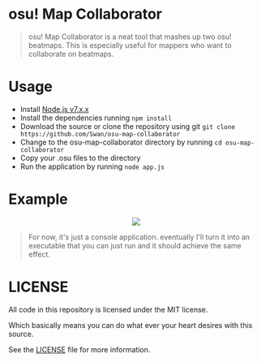 # osu! Map Collaborator
> osu! Map Collaborator is a neat tool that mashes up two osu! beatmaps. This is especially useful for mappers who want to collaborate on beatmaps.

# Usage
* Install [Node.js v7.x.x](https://nodejs.org)
* Install the dependencies running `npm install`
* Download the source or clone the repository using git `git clone https://github.com/Swan/osu-map-collaborator`
* Change to the osu-map-collaborator directory by running `cd osu-map-collaborator`
* Copy your .osu files to the directory
* Run the application by running `node app.js`

# Example
<p align="center">
  <img src="https://juicy.eggplants.org/zks820.png" />
</p>

> For now, it's just a console application. eventually I'll turn it into an executable that you can just run and it should achieve the same effect.

# LICENSE

All code in this repository is licensed under the MIT license.

Which basically means you can do what ever your heart desires with this source.

See the [LICENSE](https://github.com/Swan/osu-map-collaborator/blob/master/LICENSE) file for more information.
